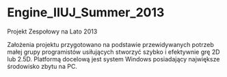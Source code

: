 Engine_IIUJ_Summer_2013
=======================

Projekt Zespołowy na Lato 2013

Założenia projektu przygotowano na podstawie przewidywanych potrzeb małej grupy programistów usiłujących stworzyć szybko i efektywnie grę 2D lub 2.5D. Platformą docelową jest system Windows posiadający największe środowisko zbytu na PC. 
